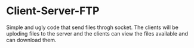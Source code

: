 # Client-Server-FTP
Simple and ugly code that send files throgh socket. 
The clients will be uploding files to the server and the clients
can view the files available and can download them.
